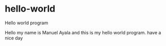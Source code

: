 # hello-world
Hello world program

Hello my name is Manuel Ayala and this is my hello world program. have a nice day
